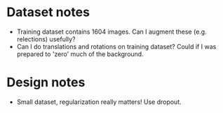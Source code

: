# Dataset notes

 * Training dataset contains 1604 images. Can I augment these (e.g. relections) usefully?
 * Can I do translations and rotations on training dataset? Could if I was prepared to 'zero' much of the background.
 
# Design notes

* Small dataset, regularization really matters! Use dropout.
